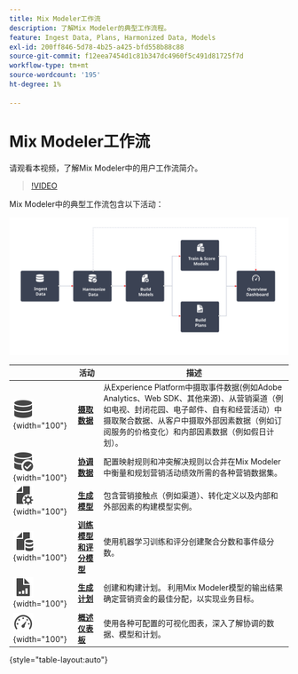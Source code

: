 ```yaml
---
title: Mix Modeler工作流
description: 了解Mix Modeler的典型工作流程。
feature: Ingest Data, Plans, Harmonized Data, Models
exl-id: 200ff846-5d78-4b25-a425-bfd558b88c88
source-git-commit: f12eea7454d1c81b347dc4960f5c491d81725f7d
workflow-type: tm+mt
source-wordcount: '195'
ht-degree: 1%

---
```


# Mix Modeler工作流

请观看本视频，了解Mix Modeler中的用户工作流简介。

>[!VIDEO](https://video.tv.adobe.com/v/3424854/?learn=on)


Mix Modeler中的典型工作流包含以下活动：

![替换文本](/help/assets/ApplicationWorkflow.svg)

|  | 活动 | 描述 |
|---|---|---|
| ![数据](/help/assets/icons/Data.svg){width="100"} | [**摄取数据**](../ingest-data/overview.md) | 从Experience Platform中摄取事件数据(例如Adobe Analytics、Web SDK、其他来源)、从营销渠道（例如电视、封闭花园、电子邮件、自有和经营活动）中摄取聚合数据、从客户中摄取外部因素数据（例如订阅服务的价格变化）和内部因素数据（例如假日计划）。 |
| ![数据检查](/help/assets/icons/DataCheck.svg){width="100"} | [**协调数据**](../harmonize-data/overview.md) | 配置映射规则和冲突解决规则以合并在Mix Modeler中衡量和规划营销活动绩效所需的各种营销数据集。 |
| ![文件配置](/help/assets/icons/FileGear.svg){width="100"} | [**生成模型**](../models/overview.md) | 包含营销接触点（例如渠道）、转化定义以及内部和外部因素的构建模型实例。 |
| ![文件数据](/help/assets/icons/FileData.svg){width="100"} | [**训练模型和评分模型**](../models/overview.md) | 使用机器学习训练和评分创建聚合分数和事件级分数。 |
| ![文件图表](/help/assets/icons/FileChart.svg){width="100"} | [**生成计划**](../plans/overview.md) | 创建和构建计划。 利用Mix Modeler模型的输出结果确定营销资金的最佳分配，以实现业务目标。 |
| ![仪表板](/help/assets/icons/Dashboard.svg){width="100"} | [**概述仪表板**](../dashboard/overview.md) | 使用各种可配置的可视化图表，深入了解协调的数据、模型和计划。 |

{style="table-layout:auto"}

<!---
The detailed data-oriented flowchart below illustrates how:

* harmonized data is based on:

  * experience event data (originating from Analytics source connector, collected through Experience Platform SDKs and APIs, ingested through source connectors, or using streaming ingestion),
  * aggregate or summary data from walled gardens (like Facebook, YouTube), traffic sources, or offline advertising data, and 
  * definitions of harmonized fields and dataset rules.

* a model is based on:

  * the conversion and marketing touchpoint definitions resulting from the harmonized data and 
  * non-marketing aggregate or summary data containing internal or external factors.

* mult-touch attribution event scores can potentially be fed back into Experience Platform data lake for use in subsequent model configuration, training and scoring.

![Comprehensive workflow](/help/assets/comprehensive-workflow.svg)

-->

